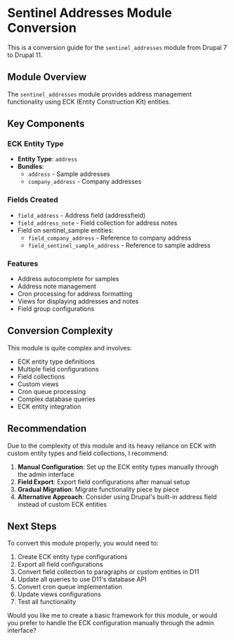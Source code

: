 # Sentinel Addresses Module Conversion

This is a conversion guide for the `sentinel_addresses` module from Drupal 7 to Drupal 11.

## Module Overview

The `sentinel_addresses` module provides address management functionality using ECK (Entity Construction Kit) entities.

## Key Components

### ECK Entity Type
- **Entity Type**: `address`
- **Bundles**:
  - `address` - Sample addresses
  - `company_address` - Company addresses

### Fields Created
- `field_address` - Address field (addressfield)
- `field_address_note` - Field collection for address notes
- Field on sentinel_sample entities:
  - `field_company_address` - Reference to company address
  - `field_sentinel_sample_address` - Reference to sample address

### Features
- Address autocomplete for samples
- Address note management
- Cron processing for address formatting
- Views for displaying addresses and notes
- Field group configurations

## Conversion Complexity

This module is quite complex and involves:
- ECK entity type definitions
- Multiple field configurations
- Field collections
- Custom views
- Cron queue processing
- Complex database queries
- ECK entity integration

## Recommendation

Due to the complexity of this module and its heavy reliance on ECK with custom entity types and field collections, I recommend:

1. **Manual Configuration**: Set up the ECK entity types manually through the admin interface
2. **Field Export**: Export field configurations after manual setup
3. **Gradual Migration**: Migrate functionality piece by piece
4. **Alternative Approach**: Consider using Drupal's built-in address field instead of custom ECK entities

## Next Steps

To convert this module properly, you would need to:
1. Create ECK entity type configurations
2. Export all field configurations
3. Convert field collection to paragraphs or custom entities in D11
4. Update all queries to use D11's database API
5. Convert cron queue implementation
6. Update views configurations
7. Test all functionality

Would you like me to create a basic framework for this module, or would you prefer to handle the ECK configuration manually through the admin interface?


